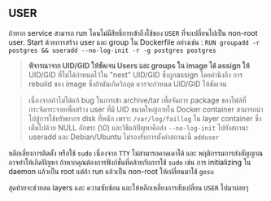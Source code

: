 ## USER
ถ้าหาก service สามารถ run โดนไม่มีสิทธิ์การเข้าถึงใช้ของ `USER` ที่จะเปลี่ยนไปเป็น non-root user. 
Start ด้วยการสร้าง user และ group ใน Dockerfile อย่างเช่น :
`RUN groupadd -r postgres && useradd --no-log-init -r -g postgres postgres`

>  **พิจารณาจาก UID/GID ให้ชัดเจน Users และ groups ใน image ได้ assign ให้**
> UID/GID ที่ไม่ได้กำหนดไว้ใน "next" UID/GID ซึ่งถูกassign โดยคำนึงถึง
> การ rebuild ของ image ซึ่งถ้ามันเกิดวิกฤต ควรจะกำหนด UID/GID ให้ชัดเจน

> เนื่องจากถ้าไม่ได้แก้ bug ในการเข้า archive/tar เพื่อจัดการ package
> ของไฟล์ที่กระจัดกระจายเพื่อสร้าง user ที่มี  UID ขนาดใหญ่ภายใน Docker
> container สามารถนำไปสู่การใช้ทรัพยากร disk ที่หนัก เพราะ
> `/var/log/faillog` ใน layer container ซึ่งเต็มไปด้วย NULL อักขระ (\0)
> และวิธีแก้ปัญหาคือส่ง `--no-log-init` ไปยังสถานะ useradd และ
> Debian/Ubuntu ไม่รองรับการตั้งค่าสถานะนี้ `adduser`

หลีกเลี่ยงการติดตั้ง หรือใช้ `sudo` เนื่องจาก `TTY` ไม่สามารถคาดเดาได้ และ พฤติกรรมการส่งสัญญาณ อาจทำให้เกิดปัญหา ถ้าหากคุณต้องการฟังก์ชั่นที่คล้ายกับการใช้ `sudo` เช่น การ initializing ใน daemon แล้วเป็น root แต่ถ้า run แล้วเป็น non-root ให้เปลี่ยนมาใช้ `gosu`
  
  สุดท้ายจะช่วยลด layers และ ความซับซ้อน และให้หลีกเหลี่ยงการสับเปลี่ยน `USER` ไปมาบ่อยๆ
